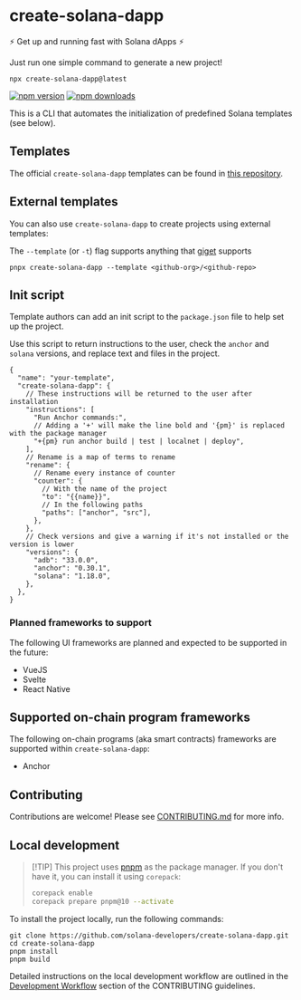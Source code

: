# create-solana-dapp

:zap: Get up and running fast with Solana dApps :zap:

Just run one simple command to generate a new project!

```shell
npx create-solana-dapp@latest
```

[![npm version](https://img.shields.io/npm/v/create-solana-dapp?color=yellow)](https://npmjs.com/package/create-solana-dapp)
[![npm downloads](https://img.shields.io/npm/dm/create-solana-dapp?color=yellow)](https://npmjs.com/package/create-solana-dapp)

This is a CLI that automates the initialization of predefined Solana templates (see below).

## Templates

The official `create-solana-dapp` templates can be found in
[this repository](https://github.com/solana-developers/solana-templates).

## External templates

You can also use `create-solana-dapp` to create projects using external templates:

The `--template` (or `-t`) flag supports anything that [giget](https://github.com/unjs/giget) supports

```shell
pnpx create-solana-dapp --template <github-org>/<github-repo>
```

## Init script

Template authors can add an init script to the `package.json` file to help set up the project.

Use this script to return instructions to the user, check the `anchor` and `solana` versions, and replace text and files
in the project.

```jsonc
{
  "name": "your-template",
  "create-solana-dapp": {
    // These instructions will be returned to the user after installation
    "instructions": [
      "Run Anchor commands:",
      // Adding a '+' will make the line bold and '{pm}' is replaced with the package manager
      "+{pm} run anchor build | test | localnet | deploy",
    ],
    // Rename is a map of terms to rename
    "rename": {
      // Rename every instance of counter
      "counter": {
        // With the name of the project
        "to": "{{name}}",
        // In the following paths
        "paths": ["anchor", "src"],
      },
    },
    // Check versions and give a warning if it's not installed or the version is lower
    "versions": {
      "adb": "33.0.0",
      "anchor": "0.30.1",
      "solana": "1.18.0",
    },
  },
}
```

### Planned frameworks to support

The following UI frameworks are planned and expected to be supported in the future:

- VueJS
- Svelte
- React Native

## Supported on-chain program frameworks

The following on-chain programs (aka smart contracts) frameworks are supported within `create-solana-dapp`:

- Anchor

## Contributing

Contributions are welcome! Please see [CONTRIBUTING.md](./CONTRIBUTING.md) for more info.

## Local development

> [!TIP] This project uses [pnpm](https://pnpm.io/) as the package manager. If you don't have it, you can install it
> using `corepack`:
>
> ```sh
> corepack enable
> corepack prepare pnpm@10 --activate
> ```

To install the project locally, run the following commands:

```shell
git clone https://github.com/solana-developers/create-solana-dapp.git
cd create-solana-dapp
pnpm install
pnpm build
```

Detailed instructions on the local development workflow are outlined in the
[Development Workflow](./CONTRIBUTING.md#development-workflow) section of the CONTRIBUTING guidelines.
